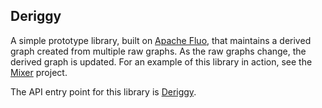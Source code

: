 Deriggy
-------

A simple prototype library, built on [Apache Fluo][fluo], that maintains a
derived graph created from multiple raw graphs.  As the raw graphs change, the
derived graph is updated.  For an example of this library in action, see the
[Mixer] project.

The API entry point for this library is [Deriggy][Deriggy.java].

[Deriggy.java]: src/main/java/deriggy/api/Deriggy.java
[fluo]: https://fluo.apache.org
[Mixer]: https://github.com/keith-turner/mixer

